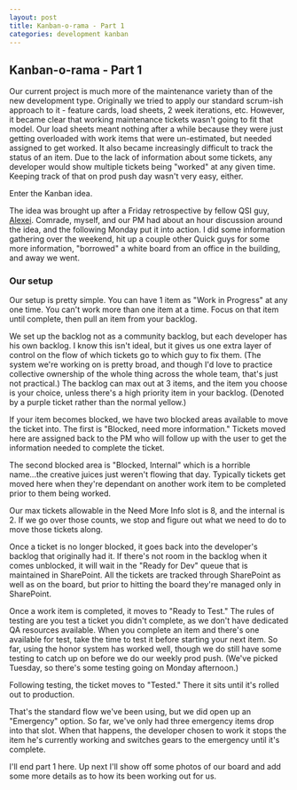 ```yaml
---
layout: post
title: Kanban-o-rama - Part 1
categories: development kanban
---
```

## Kanban-o-rama - Part 1

Our current project is much more of the maintenance variety than of the new development type. Originally we tried to apply our standard scrum-ish approach to it - feature cards, load sheets, 2 week iterations, etc. However, it became clear that working maintenance tickets wasn't going to fit that model. Our load sheets meant nothing after a while because they were just getting overloaded with work items that were un-estimated, but needed assigned to get worked. It also became increasingly difficult to track the status of an item. Due to the lack of information about some tickets, any developer would show multiple tickets being "worked" at any given time. Keeping track of that on prod push day wasn't very easy, either.

Enter the Kanban idea.

The idea was brought up after a Friday retrospective by fellow QSI guy, [Alexei](http://govorin.blogspot.com/). Comrade, myself, and our PM had about an hour discussion around the idea, and the following Monday put it into action. I did some information gathering over the weekend, hit up a couple other Quick guys for some more information, "borrowed" a white board from an office in the building, and away we went.

### Our setup

Our setup is pretty simple. You can have 1 item as "Work in Progress" at any one time. You can't work more than one item at a time. Focus on that item until complete, then pull an item from your backlog.

We set up the backlog not as a community backlog, but each developer has his own backlog. I know this isn't ideal, but it gives us one extra layer of control on the flow of which tickets go to which guy to fix them. (The system we're working on is pretty broad, and though I'd love to practice collective ownership of the whole thing across the whole team, that's just not practical.) The backlog can max out at 3 items, and the item you choose is your choice, unless there's a high priority item in your backlog. (Denoted by a purple ticket rather than the normal yellow.)

If your item becomes blocked, we have two blocked areas available to move the ticket into. The first is "Blocked, need more information." Tickets moved here are assigned back to the PM who will follow up with the user to get the information needed to complete the ticket.

The second blocked area is "Blocked, Internal" which is a horrible name...the creative juices just weren't flowing that day. Typically tickets get moved here when they're dependant on another work item to be completed prior to them being worked.

Our max tickets allowable in the Need More Info slot is 8, and the internal is 2. If we go over those counts, we stop and figure out what we need to do to move those tickets along.

Once a ticket is no longer blocked, it goes back into the developer's backlog that originally had it. If there's not room in the backlog when it comes unblocked, it will wait in the "Ready for Dev" queue that is maintained in SharePoint. All the tickets are tracked through SharePoint as well as on the board, but prior to hitting the board they're managed only in SharePoint.

Once a work item is completed, it moves to "Ready to Test." The rules of testing are you test a ticket you didn't complete, as we don't have dedicated QA resources available. When you complete an item and there's one available for test, take the time to test it before starting your next item. So far, using the honor system has worked well, though we do still have some testing to catch up on before we do our weekly prod push. (We've picked Tuesday, so there's some testing going on Monday afternoon.)

Following testing, the ticket moves to "Tested." There it sits until it's rolled out to production.

That's the standard flow we've been using, but we did open up an "Emergency" option. So far, we've only had three emergency items drop into that slot. When that happens, the developer chosen to work it stops the item he's currently working and switches gears to the emergency until it's complete.

I'll end part 1 here. Up next I'll show off some photos of our board and add some more details as to how its been working out for us.
